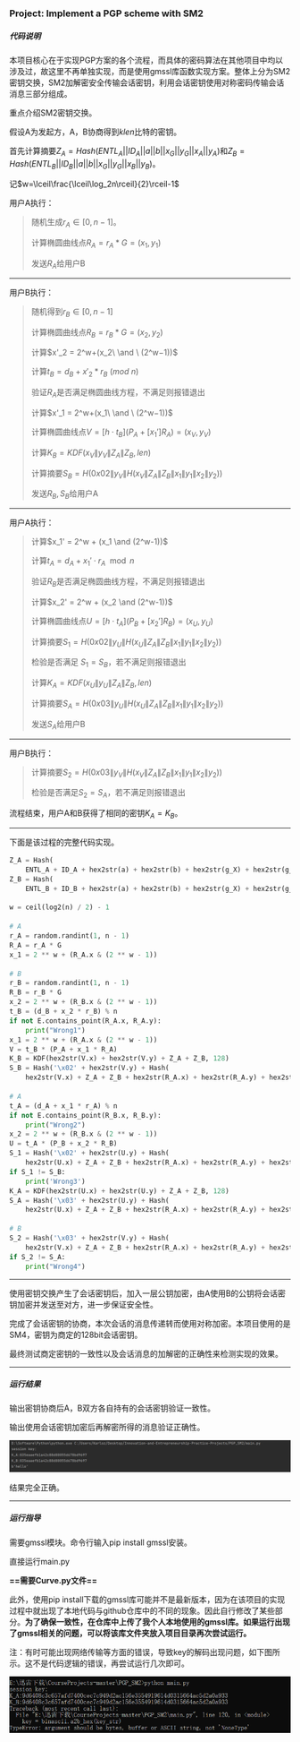 ### **Project: Implement a PGP scheme with SM2**

##### 代码说明

本项目核心在于实现PGP方案的各个流程，而具体的密码算法在其他项目中均以涉及过，故这里不再单独实现，而是使用gmssl库函数实现方案。整体上分为SM2密钥交换，SM2加解密安全传输会话密钥，利用会话密钥使用对称密码传输会话消息三部分组成。

重点介绍SM2密钥交换。

假设A为发起方，A，B协商得到$klen$比特的密钥。

首先计算摘要$Z_A=Hash(ENTL_A||ID_A||a||b||x_G||y_G||x_A||y_A)$和$Z_B=Hash(ENTL_B||ID_B||a||b||x_G||y_G||x_B||y_B)$。

记$w=\lceil\frac{\lceil\log_2n\rceil}{2}\rceil-1$

用户A执行：

> 随机生成$r_A\in [0,n-1]$。
>
> 计算椭圆曲线点$R_A=r_A*G=(x_1,y_1)$
>
> 发送$R_A$给用户B

------

用户B执行：

> 随机得到$r_B\in [0,n-1]$
>
> 计算椭圆曲线点$R_B=r_B*G=(x_2,y_2)$
>
> 计算$x'_2 = 2^w+(x_2\ \and \ (2^w−1))$
>
> 计算$t_B = d_B + x'_2*r_B \ (mod\ n)$
>
> 验证$R_A$是否满足椭圆曲线方程，不满足则报错退出
>
> 计算$x'_1 = 2^w+(x_1\ \and \ (2^w−1))$
>
> 计算椭圆曲线点$V=[h \cdot t_B](P_A+[x_1']R_A) = (x_V,y_V)$
>
> 计算$K_B = KDF(x_V\|y_V\|Z_A\|Z_B,len)$
>
> 计算摘要$S_B = H(0x02\|y_V\|H(x_V\|Z_A\|Z_B\|x_1\|y_1\|x_2\|y_2))$
>
> 发送$R_B,S_B$​给用户A

------

用户A执行：

> 计算$x_1' = 2^w + (x_1 \and (2^w-1))$
>
> 计算$t_A = d_A+x_1' \cdot r_A \mod n$
>
> 验证$R_B$是否满足椭圆曲线方程，不满足则报错退出
>
> 计算$x_2' = 2^w + (x_2 \and (2^w-1))$
>
> 计算椭圆曲线点$U=[h \cdot t_A](P_B+[x_2']R_B) = (x_U,y_U)$
>
> 计算摘要$S_1 = H(0x02\|y_U\|H(x_U\|Z_A\|Z_B\|x_1\|y_1\|x_2\|y_2))$
>
> 检验是否满足 $S_1=S_B$，若不满足则报错退出
>
> 计算$K_A = KDF(x_U\|y_U\|Z_A\|Z_B,len)$
>
> 计算摘要$S_A = H(0x03\|y_U\|H(x_U\|Z_A\|Z_B\|x_1\|y_1\|x_2\|y_2))$
>
> 发送$S_A$给用户B

------

用户B执行：

> 计算摘要$S_2 = H(0x03\|y_V\|H(x_V\|Z_A\|Z_B\|x_1\|y_1\|x_2\|y_2))$
>
> 检验是否满足$S_2=S_A$，若不满足则报错退出

流程结束，用户A和B获得了相同的密钥$K_A=K_B$。

------

下面是该过程的完整代码实现。

```python
Z_A = Hash(
    ENTL_A + ID_A + hex2str(a) + hex2str(b) + hex2str(g_X) + hex2str(g_Y) + hex2str(P_A.x) + hex2str(P_A.y))
Z_B = Hash(
    ENTL_B + ID_B + hex2str(a) + hex2str(b) + hex2str(g_X) + hex2str(g_Y) + hex2str(P_B.x) + hex2str(P_B.y))

w = ceil(log2(n) / 2) - 1

# A
r_A = random.randint(1, n - 1)
R_A = r_A * G
x_1 = 2 ** w + (R_A.x & (2 ** w - 1))

# B
r_B = random.randint(1, n - 1)
R_B = r_B * G
x_2 = 2 ** w + (R_B.x & (2 ** w - 1))
t_B = (d_B + x_2 * r_B) % n
if not E.contains_point(R_A.x, R_A.y):
    print("Wrong1")
x_1 = 2 ** w + (R_A.x & (2 ** w - 1))
V = t_B * (P_A + x_1 * R_A)
K_B = KDF(hex2str(V.x) + hex2str(V.y) + Z_A + Z_B, 128)
S_B = Hash('\x02' + hex2str(V.y) + Hash(
    hex2str(V.x) + Z_A + Z_B + hex2str(R_A.x) + hex2str(R_A.y) + hex2str(R_B.x) + hex2str(R_B.y)))

# A
t_A = (d_A + x_1 * r_A) % n
if not E.contains_point(R_B.x, R_B.y):
    print("Wrong2")
x_2 = 2 ** w + (R_B.x & (2 ** w - 1))
U = t_A * (P_B + x_2 * R_B)
S_1 = Hash('\x02' + hex2str(U.y) + Hash(
    hex2str(U.x) + Z_A + Z_B + hex2str(R_A.x) + hex2str(R_A.y) + hex2str(R_B.x) + hex2str(R_B.y)))
if S_1 != S_B:
    print('Wrong3')
K_A = KDF(hex2str(U.x) + hex2str(U.y) + Z_A + Z_B, 128)
S_A = Hash('\x03' + hex2str(U.y) + Hash(
    hex2str(U.x) + Z_A + Z_B + hex2str(R_A.x) + hex2str(R_A.y) + hex2str(R_B.x) + hex2str(R_B.y)))

# B
S_2 = Hash('\x03' + hex2str(V.y) + Hash(
    hex2str(V.x) + Z_A + Z_B + hex2str(R_A.x) + hex2str(R_A.y) + hex2str(R_B.x) + hex2str(R_B.y)))
if S_2 != S_A:
    print("Wrong4")
```

------

使用密钥交换产生了会话密钥后，加入一层公钥加密，由A使用B的公钥将会话密钥加密并发送至对方，进一步保证安全性。

完成了会话密钥的协商，本次会话的消息传递转而使用对称加密。本项目使用的是SM4，密钥为商定的128bit会话密钥。

最终测试商定密钥的一致性以及会话消息的加解密的正确性来检测实现的效果。

------

##### 运行结果

输出密钥协商后A，B双方各自持有的会话密钥验证一致性。

输出使用会话密钥加密后再解密所得的消息验证正确性。

![image-20220725204853026](./result.png)

结果完全正确。

------

##### 运行指导

需要gmssl模块。命令行输入pip install gmssl安装。

直接运行main.py

**==需要Curve.py文件==**

此外，使用pip install下载的gmssl库可能并不是最新版本，因为在该项目的实现过程中就出现了本地代码与github仓库中的不同的现象。因此自行修改了某些部分。**为了确保一致性，在仓库中上传了我个人本地使用的gmssl库。如果运行出现了gmssl相关的问题，可以将该库文件夹放入项目目录再次尝试运行。**

注：有时可能出现网络传输等方面的错误，导致key的解码出现问题，如下图所示。这不是代码逻辑的错误，再尝试运行几次即可。

![image-20220731102916744](./rg.png)